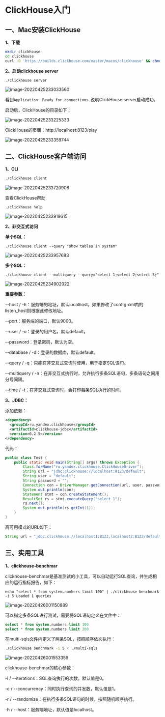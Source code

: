 # ClickHouse入门

## 一、Mac安装ClickHouse

**1、下载**

```sh
mkdir clickhouse
cd clickhouse
curl -O 'https://builds.clickhouse.com/master/macos/clickhouse' && chmod a+x ./clickhouse
```

**2、启动clickhouse server**

```shell
./clickhouse server
```

![image-20220425233033560](https://xh-blog-1258155326.cos.ap-guangzhou.myqcloud.com/2022-04-25-153043.png)

看到```Application: Ready for connections.```说明ClickHouse server启动成功。

启动后，ClickHouse的目录如下：

![image-20220425233225333](https://xh-blog-1258155326.cos.ap-guangzhou.myqcloud.com/2022-04-25-153230.png)

ClickHouse的页面：http://localhost:8123/play

![image-20220425233358744](https://xh-blog-1258155326.cos.ap-guangzhou.myqcloud.com/2022-04-25-153404.png)

## 二、ClickHouse客户端访问

**1、CLI**

```sh
./clickhouse client
```

![image-20220425233720906](https://xh-blog-1258155326.cos.ap-guangzhou.myqcloud.com/2022-04-25-153725.png)

查看ClickHouse帮助

```shell
./clickhouse help
```

![image-20220425233919615](https://xh-blog-1258155326.cos.ap-guangzhou.myqcloud.com/2022-04-25-153927.png)

**2、非交互式访问**

**单个SQL：**

```shell
./clickhouse client --query "show tables in system"
```

![image-20220425233957683](https://xh-blog-1258155326.cos.ap-guangzhou.myqcloud.com/2022-04-25-153958.png)

**多个SQL：**

```shell
./clickhouse client --multiquery --query="select 1;select 2;select 3;"
```

![image-20220425234902022](https://xh-blog-1258155326.cos.ap-guangzhou.myqcloud.com/2022-04-25-154908.png)

**重要参数：**

--host / -h：服务端的地址，默认localhost，如果修改了config.xml内的listen_host则根据此修改地址。

--port：服务端的端口，默认9000。

--user / -u：登录的用户名，默认default。

--password：登录密码，默认为空。

--database / -d：登录的数据库，默认default。

--query / -q：只能在非交互式查询时使用，用于指定SQL语句。

--multiquery / -n：在非交互式执行时，允许执行多条SQL语句，多条语句之间用分号间隔。

--time / -t：在非交互式查询时，会打印每条SQL执行的时间。

**3、JDBC：**

添加依赖：

```xml
<dependency>
  <groupId>ru.yandex.clickhouse</groupId>
  <artifactId>clickhouse-jdbc</artifactId>
  <version>0.2.5</version>
</dependency>
```

代码：

```java
public class Test {
    public static void main(String[] args) throws Exception {
        Class.forName("ru.yandex.clickhouse.ClickHouseDriver");
        String url = "jdbc:clickhouse://localhost:8123/default";
        String user = "default";
        String password = "";
        Connection con = DriverManager.getConnection(url, user, password);
        System.out.println(con);
        Statement stmt = con.createStatement();
        ResultSet rs = stmt.executeQuery("select 1");
        rs.next();
        System.out.println(rs.getInt(1));
    }
}
```

高可用模式的URL如下：

```java
String url = "jdbc:clickhouse://localhost1:8123,localhost2:8123/default";
```

## 三、实用工具

**1、clickhouse-benchmar**

clickhouse-benchmar是基准测试的小工具，可以自动运行SQL查询，并生成相应的运行指标报告，如下：

```shell
echo "select * from system.numbers limit 100" | ./clickhouse benchmark -i 5 Loaded 1 queries
```

![image-20220426001150889](https://xh-blog-1258155326.cos.ap-guangzhou.myqcloud.com/2022-04-25-161158.png)

可以指定多条SQL进行测试，需要将SQL语句定义在文件中：

```sql
select * from system.numbers limit 100
select * from system.numbers limit 200
```

在multi-sqls文件内定义了两条SQL，按照顺序依次执行：

```sh
./clickhouse benchmark -i 5 < ./multi-sqls
```

![image-20220426001553359](https://xh-blog-1258155326.cos.ap-guangzhou.myqcloud.com/2022-04-25-161557.png)

clickhouse-benchmar的核心参数：

-i / --iterations：SQL查询执行的次数，默认值是0。

-c / --concurrency：同时执行查询的并发数，默认值是1。

-r / --randomize：在执行多条SQL语句的时候，按照随机顺序执行。

-h / --host：服务端地址，默认值是localhost。















